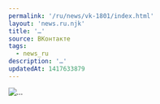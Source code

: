 ```yaml
---
permalink: '/ru/news/vk-1801/index.html'
layout: 'news.ru.njk'
title: '…'
source: ВКонтакте
tags:
  - news_ru
description: '…'
updatedAt: 1417633879
---
```

![…](https://sun9-43.userapi.com/impf/c623120/v623120833/f6cd/TQC2QTwZMGk.jpg?size=663x944&quality=96&proxy=1&sign=8bbcb9e6e288051736c990ded1a46b5f&c_uniq_tag=AC9R0__WmvDUVJzJGIC6Kq9CruGBOWfCZtlje1Y6MoE&type=album)

